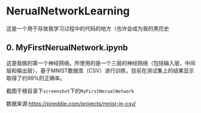 # NerualNetworkLearning
这是一个用于存放我学习过程中的代码的地方（也许会成为我的黑历史
## 0. MyFirstNerualNetwork.ipynb
这是我做的第一个神经网络。所使用的是一个三层的神经网络（包括输入层，中间层和输出层），基于MNIST数据库（CSV）进行训练，目前在测试集上的结果显示取得了约99%的正确率。

截图于根目录下``screenshot``下的``MyFirstNerualNetwork``

数据来源:https://pjreddie.com/projects/mnist-in-csv/
